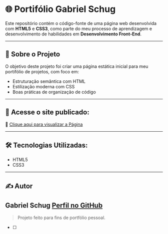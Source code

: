 # 🌐 Portifólio Gabriel Schug

Este repositório contém o código-fonte de uma página web desenvolvida com **HTML5** e **CSS3**, como parte do meu processo de aprendizagem e desenvolvimento de habilidades em **Desenvolvimento Front-End**.

---

## 📍 Sobre o Projeto

O objetivo deste projeto foi criar uma página estática inicial para meu portifólio de projetos, com foco em:

- Estruturação semântica com HTML
- Estilização moderna com CSS
- Boas práticas de organização de código

---

## 🚀 Acesse o site publicado:

🔗 [Clique aqui para visualizar a Página](https://gabrielschug.github.io/pagina-web__Portifolio/)

---

## 🛠️ Tecnologias Utilizadas:

- HTML5
- CSS3

---

## ✍️ Autor

**Gabriel Schug**
[Perfil no GitHub](https://github.com/gabrielschug)
-----------------------------------------------------------------------------

> Projeto feito para fins de portfólio pessoal.

* [ ]
